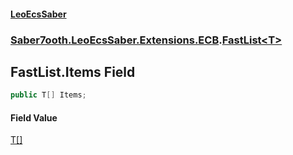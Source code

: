 #### [LeoEcsSaber](index.md 'index')
### [Saber7ooth.LeoEcsSaber.Extensions.ECB](Saber7ooth.LeoEcsSaber.Extensions.ECB.md 'Saber7ooth.LeoEcsSaber.Extensions.ECB').[FastList&lt;T&gt;](FastList_T_.md 'Saber7ooth.LeoEcsSaber.Extensions.ECB.FastList<T>')

## FastList<T>.Items Field

```csharp
public T[] Items;
```

#### Field Value
[T](FastList_T_.md#Saber7ooth.LeoEcsSaber.Extensions.ECB.FastList_T_.T 'Saber7ooth.LeoEcsSaber.Extensions.ECB.FastList<T>.T')[[]](https://docs.microsoft.com/en-us/dotnet/api/System.Array 'System.Array')